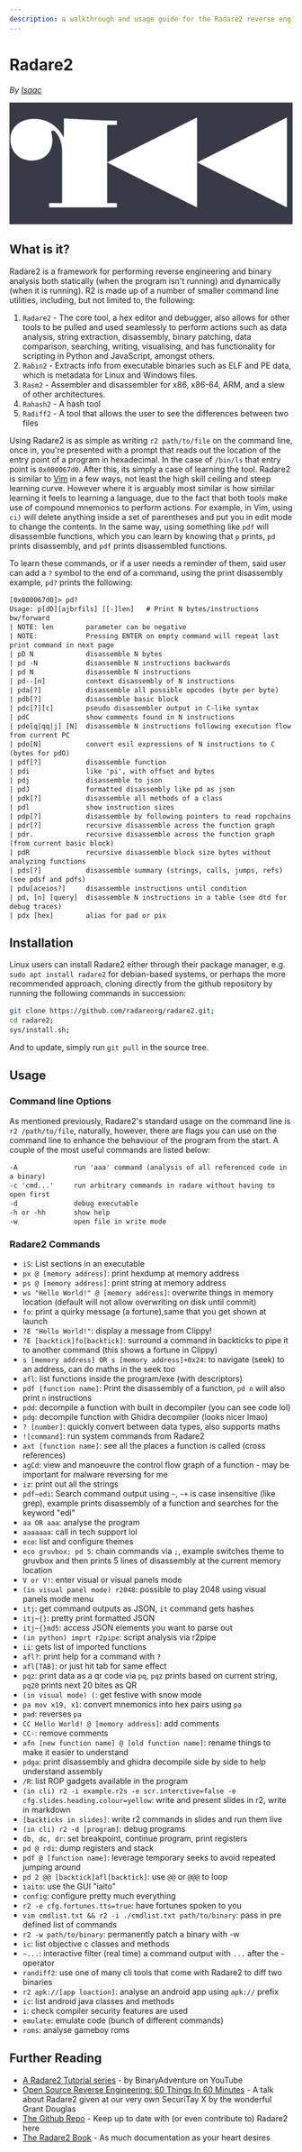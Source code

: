 ```yaml
---
description: a walkthrough and usage guide for the Radare2 reverse engineering framework
---
```


# Radare2

_By_ [_Isaac_](../../../members/members/isaac.md)

![The Radare2 Logo](.gitbook\assets\r2logo.png)

## What is it?

Radare2 is a framework for performing reverse engineering and binary analysis both statically (when the program isn't running) and dynamically (when it is running). R2 is made up of a number of smaller command line utilities, including, but not limited to, the following:

1. `Radare2` - The core tool, a hex editor and debugger, also allows for other tools to be pulled and used seamlessly to perform actions such as data analysis, string extraction, disassembly, binary patching, data comparison, searching, writing, visualising, and has functionality for scripting in Python and JavaScript, amongst others.
2. `Rabin2` - Extracts info from executable binaries such as ELF and PE data, which is metadata for Linux and Windows files.
3. `Rasm2` - Assembler and disassembler for x86, x86-64, ARM, and a slew of other architectures.
4. `Rahash2` - A hash tool
5. `Radiff2` - A tool that allows the user to see the differences between two files 

Using Radare2 is as simple as writing `r2 path/to/file` on the command line, once in, you're presented with a prompt that reads out the location of the entry point of a program in hexadecimal. In the case of `/bin/ls` that entry point is `0x000067d0`. After this, its simply a case of learning the tool. Radare2 is similar to [Vim](help-guides\software\tools\vim.md) in a few ways, not least the high skill ceiling and steep learning curve. However where it is arguably most similar is how similar learning it feels to learning a language, due to the fact that both tools make use of compound mnemonics to perform actions. For example, in Vim, using `ci)` will delete anything inside a set of parentheses and put you in edit mode to change the contents. In the same way, using something like `pdf` will disassemble functions, which you can learn by knowing that `p` prints, `pd` prints disassembly, and `pdf` prints disassembled functions.

To learn these commands, or if a user needs a reminder of them, said user can add a `?` symbol to the end of a command, using the print disassembly example, `pd?` prints the following:

```
[0x000067d0]> pd?
Usage: p[dD][ajbrfils] [[-]len]   # Print N bytes/instructions bw/forward
| NOTE: len        parameter can be negative
| NOTE:            Pressing ENTER on empty command will repeat last print command in next page
| pD N             disassemble N bytes
| pd -N            disassemble N instructions backwards
| pd N             disassemble N instructions
| pd--[n]          context disassembly of N instructions
| pda[?]           disassemble all possible opcodes (byte per byte)
| pdb[?]           disassemble basic block
| pdc[?][c]        pseudo disassembler output in C-like syntax
| pdC              show comments found in N instructions
| pde[q|qq|j] [N]  disassemble N instructions following execution flow from current PC
| pdo[N]           convert esil expressions of N instructions to C (bytes for pdO)
| pdf[?]           disassemble function
| pdi              like 'pi', with offset and bytes
| pdj              disassemble to json
| pdJ              formatted disassembly like pd as json
| pdk[?]           disassemble all methods of a class
| pdl              show instruction sizes
| pdp[?]           disassemble by following pointers to read ropchains
| pdr[?]           recursive disassemble across the function graph
| pdr.             recursive disassemble across the function graph (from current basic block)
| pdR              recursive disassemble block size bytes without analyzing functions
| pds[?]           disassemble summary (strings, calls, jumps, refs) (see pdsf and pdfs)
| pdu[aceios?]     disassemble instructions until condition
| pd, [n] [query]  disassemble N instructions in a table (see dtd for debug traces)
| pdx [hex]        alias for pad or pix

```

## Installation

Linux users can install Radare2 either through their package manager, e.g. `sudo apt install radare2` for debian-based systems, or perhaps the more recommended approach, cloning directly from the github repository by running the following commands in succession:

```sh
git clone https://github.com/radareorg/radare2.git;
cd radare2;
sys/install.sh;
```

And to update, simply run `git pull` in the source tree.

## Usage

### Command line Options

As mentioned previously, Radare2's standard usage on the command line is `r2 /path/to/file`, naturally, however, there are flags you can use on the command line to enhance the behaviour of the program from the start. A couple of the most useful commands are listed below:

```
-A              run 'aaa' command (analysis of all referenced code in a binary)
-c 'cmd...'     run arbitrary commands in radare without having to open first
-d              debug executable
-h or -hh       show help
-w              open file in write mode
```

### Radare2 Commands

- `iS`: List sections in an executable
- `px @ [memory address]`: print hexdump at memory address
- `ps @ [memory address]`: print string at memory address
- `ws "Hello World!" @ [memory address]`: overwrite things in memory location (default will not allow overwriting on disk until commit)
- `fo`: print a quirky message (a fortune),same that you get shown at launch
- `?E "Hello World!"`: display a message from Clippy!
- `?E [backtick]fo[backtick]`: surround a command in backticks to pipe it to another command (this shows a fortune in Clippy)
- `s [memory address] OR s [memory address]+0x24`: to navigate (seek) to an address, can do maths in the seek too
- `afl`: list functions inside the program/exe (with descriptors)
- `pdf [function name]`: Print the disassembly of a function, `pd n` will also print `n` instructions
- `pdd`: decompile a function with built in decompiler (you can see code lol)
- `pdg`: decompile function with Ghidra decompiler (looks nicer lmao)
- `? [number]`: quickly convert between data types, also supports maths
- `![command]`: run system commands from Radare2
- `axt [function name]`: see all the places a function is called (cross references)
- `agCd`: view and manoeuvre the control flow graph of a function - may be important for malware reversing for me
- `iz`: print out all the strings
- `pdf~edi`: Search command output using `~`, `~+` is case insensitive (like grep), example prints disassembly of a function and searches for the keyword "edi"
- `aa OR aaa`: analyse the program
- `aaaaaaa`: call in tech support lol 
- `eco`: list and configure themes 
- `eco gruvbox; pd 5`: chain commands via `;`, example switches theme to gruvbox and then prints 5 lines of disassembly at the current memory location
- `V or V!`: enter visual or visual panels mode 
- `(in visual panel mode) r2048`: possible to play 2048 using visual panels mode menu
- `itj`: get command outputs as JSON, `it` command gets hashes
- `itj~{}`: pretty print formatted JSON 
- `itj~{}md5`: access JSON elements you want to parse out 
- `(in python) imprt r2pipe`: script analysis via r2pipe 
- `ii`: gets list of imported functions 
- `afl?`: print help for a command with `?`
- `afl[TAB]`: or just hit tab for same effect 
- `pqz`: print data as a qr code via `pq`, `pqz` prints based on current string, `pq20` prints next 20 bites as QR
- `(in visual mode) (`: get festive with snow mode
- `pa mov x19, x1`: convert mnemonics into hex pairs using `pa`
- `pad`: reverses `pa`
- `CC Hello World! @ [memory address]`: add comments 
- `CC-`: remove comments
- `afn [new function name] @ [old function name]`: rename things to make it easier to understand
- `pdga`: print disassembly and ghidra decompile side by side to help understand assembly
- `/R`: list ROP gadgets available in the program
- `(in cli) r2 -i example.r2s -e scr.interctive=false -e cfg.slides.heading.colour=yellow`: write and present slides in r2, write in markdown
- `[backticks in slides]`: write r2 commands in slides and run them live
- `(in cli) r2 -d [program]`: debug programs 
- `db, dc, dr`: set breakpoint, continue program, print registers
- `pd @ rdi`: dump registers and stack
- `pdf @ [function name]`: leverage temporary seeks to avoid repeated jumping around
- `pd 2 @@ [backtick]afl[backtick]`: use `@@` or `@@@` to loop
- `iaito`: use the GUI "iaito"
- `config`: configure pretty much everything
- `r2 -e cfg.fortunes.tts=true`: have fortunes spoken to you
- `vim cmdlist.txt && r2 -i ./cmdlist.txt path/to/binary`: pass in pre defined list of commands
- `r2 -w path/to/binary`: permanently patch a binary with -w
- `ic`: list objective c classes and methods
- `~...`: interactive filter (real time) a command output with `...` after the `~` operator
- `randiff2`: use one of many cli tools that come with Radare2 to diff two binaries
- `r2 apk://[app loaction]`: analyse an android app using `apk://` prefix 
- `ic`: list android java classes and methods
- `i`: check compiler security features are used 
- `emulate`: emulate code (bunch of different commands)
- `roms`: analyse gameboy roms

## Further Reading

* [A Radare2 Tutorial series](https://www.youtube.com/playlist?list=PLg_QXA4bGHpvsW-qeoi3_yhiZg8zBzNwQ) - by BinaryAdventure on YouTube
* [Open Source Reverse Engineering: 60 Things In 60 Minutes](https://www.youtube.com/watch?v=7l67hP23OIE) - A talk about Radare2 given at our very own SecuriTay X by the wonderful Grant Douglas
* [The Github Repo](https://github.com/radareorg/radare2) - Keep up to date with (or even contribute to) Radare2 here
* [The Radare2 Book](https://book.rada.re/index.html) - As much documentation as your heart desires